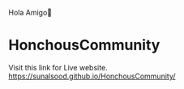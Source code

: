 Hola Amigo👋
# HonchousCommunity
Visit this link for Live website.
https://sunalsood.github.io/HonchousCommunity/
